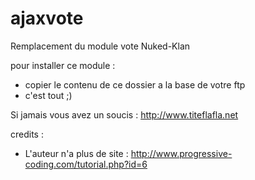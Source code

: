 ajaxvote
========

Remplacement du module vote Nuked-Klan

pour installer ce module :

- copier le contenu de ce dossier a la base de votre ftp
- c'est tout ;)

Si jamais vous avez un soucis : http://www.titeflafla.net


credits :

* L'auteur n'a plus de site : http://www.progressive-coding.com/tutorial.php?id=6

